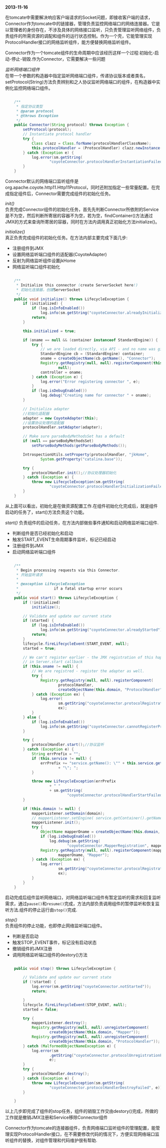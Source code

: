 **2013-11-16**


在tomcate中需要解决响应客户端请求的Socket问题，即接收客户端的请求，Connector作为tomcate中的链接器，管理负责监控网络端口的网络连接器。它是以管理者的身份存在，不涉及具体的网络接口监听，只负责管理监听网络组件，负责组件的所需资源的调配和组件的运行状态控制。作为一个壳，它能管理实现ProtocolHandler接口的网络监听组件，能方便替换网络监听组件。

Connector作为一个tomcate组件的生命周期中应该经历这样一个过程:初始化-启动-停止-销毁.作为Connector，它需要解决一些问题

*监听网络端口组件*  
在带一个参数的构造器中指定监听网络端口组件，传递协议版本或者类名，setProtocol(String)方法负责辨别和之人协议监听网络端口的组件，在构造器中实例化监控网络端口组件。

```java

	/**
	 * 指定协议类型
	 * @param protocol
	 * @throws Exception
	 */
	public Connector(String protocol) throws Exception {
		setProtocol(protocol);
		// Instantiate protocol handler
		try {
			Class clazz = Class.forName(protocolHandlerClassName);
			this.protocolHandler = (ProtocolHandler) clazz.newInstance();
		} catch (Exception e) {
			log.error(sm.getString(
					"coyoteConnector.protocolHandlerInstantiationFailed", e));
		}
	}

```

Connector默认的网络端口监听组件是org.apache.coyote.http11.Http11Protocol，同时还附加指定一些常量配置。在完成指定组件后，Connector需要完成组件的初始化任务。

*init()*  
负责完成Connector组件的初始化任务，首先先判断Connector所依附的Service是不为空，然后判断所寄居的容器不为空，若为空，findContainer()方法通过JMX的方式来查询所寄居的容器，同时在方法内调用真正初始化方法initialize()。

*initialize()*  
真正负责完成组件的初始化任务。在方法内部主要完成下面几步:

+ 注册组件到JMX
+ 设置网络监听端口组件的适配器(CoyoteAdapter)
+ 反射为网络监听组件设置jkHome
+ 网络监听端口组件初始化

```java

	/**
	 * Initialize this connector (create ServerSocket here!)
	 * 初始化连接器，创建ServerSocket
	 */
	public void initialize() throws LifecycleException {
		if (initialized) {
			if (log.isInfoEnabled())
				log.info(sm.getString("coyoteConnector.alreadyInitialized"));
			return;
		}

		this.initialized = true;

		if (oname == null && (container instanceof StandardEngine)) {
			try {
				// we are loaded directly, via API - and no name was given to us
				StandardEngine cb = (StandardEngine) container;
				oname = createObjectName(cb.getName(), "Connector");
				Registry.getRegistry(null, null).registerComponent(this, oname,
						null);
				controller = oname;
			} catch (Exception e) {
				log.error("Error registering connector ", e);
			}
			if (log.isDebugEnabled())
				log.debug("Creating name for connector " + oname);
		}

		// Initializa adapter
		//初始化适配器
		adapter = new CoyoteAdapter(this);
		//设置协议处理的适配器
		protocolHandler.setAdapter(adapter);

		// Make sure parseBodyMethodsSet has a default
		if (null == parseBodyMethodsSet)
			setParseBodyMethods(getParseBodyMethods());

		IntrospectionUtils.setProperty(protocolHandler, "jkHome",
				System.getProperty("catalina.base"));

		try {
			protocolHandler.init();//协议处理器初始化
		} catch (Exception e) {
			throw new LifecycleException(sm.getString(
					"coyoteConnector.protocolHandlerInitializationFailed", e));
		}
	}
```
从上面可以看出，初始化是在做资源配置工作.在组件初始化化完成后，就是组件启动的任务了，start()方法负责这个功能。

*start()*
负责组件的启动任务，在方法内部做些事件通知和启动网络监听端口组件.

+ 判断组件是否已经初始化和启动
+ 触发START_EVENT生命周期事件监听，标记已经启动
+ 注册组件到JMX
+ 启动网络监听端口组件

```java

	/**
	 * Begin processing requests via this Connector.
	 * 开始监听请求
	 * 
	 * @exception LifecycleException
	 *                if a fatal startup error occurs
	 */
	public void start() throws LifecycleException {
		if (!initialized)
			initialize();

		// Validate and update our current state
		if (started) {
			if (log.isInfoEnabled())
				log.info(sm.getString("coyoteConnector.alreadyStarted"));
			return;
		}
		lifecycle.fireLifecycleEvent(START_EVENT, null);
		started = true;

		// We can't register earlier - the JMX registration of this happens
		// in Server.start callback
		if (this.oname != null) {
			// We are registred - register the adapter as well.
			try {
				Registry.getRegistry(null, null).registerComponent(
						protocolHandler,
						createObjectName(this.domain, "ProtocolHandler"), null);
			} catch (Exception ex) {
				log.error(
						sm.getString("coyoteConnector.protocolRegistrationFailed"),
						ex);
			}
		} else {
			if (log.isInfoEnabled())
				log.info(sm.getString("coyoteConnector.cannotRegisterProtocol"));
		}

		try {
			protocolHandler.start();//协议监听
		} catch (Exception e) {
			String errPrefix = "";
			if (this.service != null) {
				errPrefix += "service.getName(): \"" + this.service.getName()
						+ "\"; ";
			}

			throw new LifecycleException(errPrefix
					+ " "
					+ sm.getString(
							"coyoteConnector.protocolHandlerStartFailed", e));
		}

		if (this.domain != null) {
			mapperListener.setDomain(domain);
			// mapperListener.setEngine( service.getContainer().getName() );
			mapperListener.init();
			try {
				ObjectName mapperOname = createObjectName(this.domain, "Mapper");
				if (log.isDebugEnabled())
					log.debug(sm.getString(
							"coyoteConnector.MapperRegistration", mapperOname));
				Registry.getRegistry(null, null).registerComponent(mapper,
						mapperOname, "Mapper");
			} catch (Exception ex) {
				log.error(
						sm.getString("coyoteConnector.protocolRegistrationFailed"),
						ex);
			}
		}
	}

```

启动完成后组件监听网络端口，对网络监听端口组件有暂定监听的需求和回复监听需求，通过`pause()`和`resume()`完成，方法内部负责调用组件的暂停监听和恢复监听方法.组件的停止运行由`stop()`完成.

*stop()*  
负责组件的停止功能，也即停止网络监听端口组件。

+ 判断是否启动
+ 触发STOP_EVENT事件，标记没有启动状态
+ 撤销组件的JMX注册
+ 调用网络监听端口组件的destory()方法

```java

	public void stop() throws LifecycleException {

		// Validate and update our current state
		if (!started) {
			log.error(sm.getString("coyoteConnector.notStarted"));
			return;

		}
		lifecycle.fireLifecycleEvent(STOP_EVENT, null);
		started = false;

		try {
			mapperListener.destroy();
			Registry.getRegistry(null, null).unregisterComponent(
					createObjectName(this.domain, "Mapper"));
			Registry.getRegistry(null, null).unregisterComponent(
					createObjectName(this.domain, "ProtocolHandler"));
		} catch (MalformedObjectNameException e) {
			log.error(sm
					.getString("coyoteConnector.protocolUnregistrationFailed"),
					e);
		}
		try {
			protocolHandler.destroy();
		} catch (Exception e) {
			throw new LifecycleException(sm.getString(
					"coyoteConnector.protocolHandlerDestroyFailed", e));
		}

	}
```

以上几步即完成了组件的stop任务，组件的销毁工作交由destory()完成，所做的工作就是撤销JMX注册和Service移除Connector组件

Connector作为tomcate的连接器组件，负责网络端口监听组件的管理配置，能管理实现ProtocolHandler接口，在不需要修改代码的情况下，方便实现网络端口监听组件的替换，对组件管理和代码维护很有帮助.
